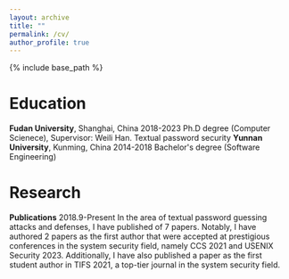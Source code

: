 ```yaml
---
layout: archive
title: ""
permalink: /cv/
author_profile: true
---
```



{% include base_path %}

Education
======
**Fudan University**, Shanghai, China                                   2018-2023
Ph.D degree (Computer Scienece), Supervisor: Weili Han. Textual password security
**Yunnan University**, Kunming, China                                   2014-2018
Bachelor's degree (Software Engineering)

Research                                                                
=====
**Publications**                                                       2018.9-Present
In the area of textual password guessing attacks and defenses, I have published of 7 papers. Notably, I have authored 2 papers as the first author that were accepted at prestigious conferences in the system security field, namely CCS 2021 and USENIX Security 2023. Additionally, I have also published a paper as the first student author in TIFS 2021, a top-tier journal in the system security field. 








  


